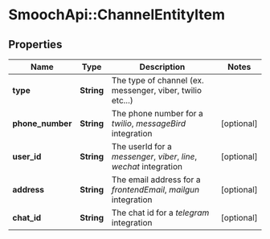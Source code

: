 # SmoochApi::ChannelEntityItem

## Properties
Name | Type | Description | Notes
------------ | ------------- | ------------- | -------------
**type** | **String** | The type of channel (ex. messenger, viber, twilio etc...) | 
**phone_number** | **String** | The phone number for a *twilio*, *messageBird* integration | [optional] 
**user_id** | **String** | The userId for a *messenger*, *viber*, *line*, *wechat* integration | [optional] 
**address** | **String** | The email address for a *frontendEmail*, *mailgun* integration | [optional] 
**chat_id** | **String** | The chat id for a *telegram* integration | [optional] 


